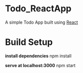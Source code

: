 # Todo_ReactApp
A simple Todo App built using <a href="https://reactjs.org/">React</a> 

# Build Setup
**install dependencies**
npm install

**serve at localhost:3000**
npm start
